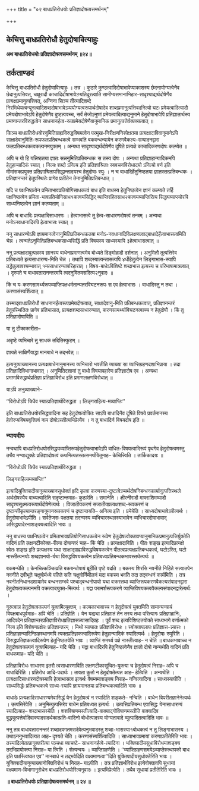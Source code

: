 +++
title = "०२ बाधप्रतिरोधयोः प्रतिज्ञादोषत्वसमर्थनम्"

+++


## केचित्तु बाधप्रतिरोधौ हेतुदोषावित्याहुः

**अथ बाधप्रतिरोधयोः प्रतिज्ञादोषत्वसमर्थनम् ॥२४॥**

## **तर्कताण्डवं**

केचित्तु बाधप्रतिरोधौ हेतुदोषावित्याहुः । तन्न । कुठारे कुण्ठत्वादिदोषाभावेप्याकाशस्य छेदनायोग्यत्वेनैव छेदानुत्पत्तिवत्, चक्षुरादौ काचादिदोषाभावेऽप्यतिदूरत्वाति सामीप्यसमानाभिहार-सादृश्याद्यर्थदोषेणैव प्रत्यक्षप्रमानुत्पत्तिवत्, अग्निना सिञ्च तीत्यादिशब्दे निरभिधेयत्वन्यूनत्वादिशब्ददोषाभावेऽप्ययोग्यत्वरूपार्थदोषादेव शाब्दप्रमानुत्पत्तिवदनित्यो घटः प्रमेयत्वादित्यादौ प्रमेयदोषाभावेऽपि हेतुदोषेणैव दुष्टत्ववच्च, सर्वं तेजोऽनुष्णं प्रमेयत्वादित्याद्यनुमाने हेतुदोषाभावेपि प्रतिज्ञातार्थस्य प्रमाणान्तरविरुद्धत्वेन साधनानर्हत्व-रूपप्रमेयदोषेणैवानुमानिक प्रमानुत्पत्तेर्वक्तव्यत्वात् ॥

किञ्च बाधप्रतिरोधयोरनुमितिग्राह्यविरुद्धविषयत्वेन परमुख-निरीक्षणनिरपेक्षतया प्रत्यक्षादाविवानुमानेऽपि साक्षादेवानुमिति-रूपफलप्रतिबन्धकत्वे सम्भवति बकवन्धन्यायेन करणवैकल्य-सम्पादनद्वारा फलप्रतिबन्धकत्वकल्पनमयुक्तम् । अन्यथा सादृश्याद्यर्थदोषेणैव दूषिते प्रत्यक्षे काचादिकरणदोषः कल्प्येत ॥

अपि च यो हि यन्निष्ठतया ज्ञातः सन्ननुमितिप्रतिबन्धकः स तस्य दोषः । अन्यथा प्रतिज्ञाहान्यादिकमपि हेतुहान्यादिकं स्यात् । नित्यः शब्दो ऽनित्य इति प्रतिज्ञाश्रिताः स्ववचनविरोधादयो ऽनित्यो वर्ण इति मीमांसकप्रयुक्त प्रतिज्ञाश्रितापसिद्धान्तादयश्च हेतुदोषाः स्युः । न च बाधादिर्हेतुनिष्ठतया ज्ञातस्तत्प्रतिबन्धकः । प्रतिज्ञानन्तरं हेतूपस्थितेः प्रागेव प्रतीतेन तेनानुमितिप्रतिबन्धात् ।

यदि च पक्षनिष्ठत्वेन प्रमिताभावप्रतियोगिसाधकत्वं बाध इति बाधस्य हेतुनिष्ठत्वेन ज्ञानं कल्प्यते तर्हि पक्षनिष्ठत्वेन प्रमिता-भावप्रतियोगिसाध१कत्वमसिद्धिर् व्याप्तिरहितसाध२कत्वमव्याप्तिरित्य सिद्ध्यव्याप्त्योरपि साध्यनिष्ठत्वेन ज्ञानं कल्प्यताम् ॥

अपि च बाधादिः प्रत्यक्षादिसाधारणः । हेत्वाभासत्वे तु हेत्व-साधारणदोषत्वं तन्त्रम् । अन्यथा मनोऽनवधानादिरपि हेत्वाभासः स्यात् ॥

ननु साधारण्येऽपि ज्ञायमानत्वेनानुमितिप्रतिबन्धकतया मनोऽ-नवधानादिविलक्षणत्वाद्बाधादेर्हेत्वाभासत्वमिति चेन्न । त्वन्मतेऽनुमितिप्रतिबन्धकसाध्यसिद्धिं प्रति विषयस्य साध्यस्यापि ३हेत्वाभासत्वात् ॥

ननु प्रत्यक्षादावुत्पन्नस्य ज्ञानस्य बाधेनाप्रमाणत्वमेव बोध्यते दिङ्मोहादौ दर्शनात् । अनुमितौ तूत्पत्तिरेव प्रतिबध्यते इत्यसाधारण्य-मिति चेन्न । तथापि शब्दस्यात्यन्तासत्यपि ४धीहेतुत्वेन लिङ्गाभास-स्यापि तद्धेतुत्वावश्यम्भावात् १मत्साधारण्यापरिहारात् । विषय-बाधेऽविशिष्टे शब्दाभास इत्यस्य च परिभाषामात्रत्वात् । दृश्यते च बाधावतारानन्तरमपि त्वदनुमितमसदित्य२नुवादः ॥

किं च यः करणसामर्थ्यरूपव्याप्तिपक्षधर्मतान्यतरविघटनरूपः स एव हेत्वाभासः । बाधादिस्तु न तथा । करणासंस्पर्शित्वात् ॥

तस्माद्बाधप्रतिरोधौ साधनानर्हत्वरूपप्रमेयदोषत्वात्, साक्षादेवानु-मिति प्रतिबन्धकत्वात्, प्रतिज्ञानन्तरं हेतूपस्थितितः प्रागेव प्रतिभासात्, प्रत्यक्षशब्दसाधारण्यात्, करणसामर्थ्याविघटनत्वाच्च न हेतुदोषौ । किं तु प्रतिज्ञादोषाविति ॥

या तु टीकाकारीता–

अदृष्टे व्यभिचारे तु साधकं तदितिस्फुटम् ।

ज्ञायते साक्षिणैवाद्धा मानबाधे न तद्भवेत् ॥

इत्यनुव्याख्यानस्य प्रत्यक्षबाधेनानुमानस्य व्यभिचारो भवतीति व्याख्या सा व्याप्तिग्रहणदशाभिप्राया । तदा प्रतिज्ञादिविभागाभावात् । अनुमितिदशायां तु बाधो विषयापहारेण प्रतिज्ञादोष एव । अन्यथा प्रमाणविरुद्धार्थप्रतिज्ञा प्रतिज्ञाविरोध इति प्रमाणलक्षणविरोधात् ॥

याऽपि अनुव्याख्याने–

‘‘विरोधोऽपि त्रिधैव स्यात्प्रतिज्ञार्थविरुद्धता । लिङ्गराहित्य-मव्याप्तिः’’

इति बाधप्रतिरोधयोरसिद्ध्यादिना सह हेतुदोषत्वोक्तिः साऽपि बाधादिनैव दूषिते विषये प्रवर्तमानस्य हेतोरप्यविषयवृत्तित्वं नाम दोषोऽस्तीत्यभिप्रेत्यैव । न तु बाधादिर्न विषयदोष इति ॥

### **न्यायदीपः**

नन्वथापि बाधप्रतिरोधयोरसिद्ध्यव्याप्तिरूपहेतुदोषत्वाभावेऽपि बाधित-विषयत्वादिरूपं पृथगेव हेतुदोषत्वमस्तु तथैव मण्याद्युक्तेः प्रतिज्ञादोषत्वं कथमित्यतस्तत्समर्थयितुमाह– केचित्त्विति । तार्किकादयः ॥

‘‘विरोधोऽपि त्रिधैव स्यात्प्रतिज्ञार्थविरुद्धता ।

लिङ्गराहित्यमव्याप्तिः’’

इत्यादियुक्तिपादीयानुव्याख्यानसुधोक्तं हृदि कृत्वा करणस्या-दुष्टत्वेऽप्यर्थदोषनिबन्धनकार्यानुत्पत्तिस्थले अर्थदोषस्यैव वाच्यत्वादिति सदृष्टान्तमाह– कुठारेति । समानेति । क्षीरनीरादौ माषराशिमष्यादौ सादृश्यसूक्ष्मत्वरूपार्थदोषेणेत्यर्थः । विजातीयकरणं सजातीयप्रत्यक्षशब्द-रूपकरणं च दृष्टान्तीकृत्यान्तरङ्गानुमानरूपकरणं च दृष्टान्तयति– अनित्य इति । प्रमेयेति । साध्यदोषाभावेऽपीत्यर्थः । हेतुदोषाभावेऽपीति । सर्वतेजसः पक्षतया तदन्यस्य व्यभिचारस्थलस्याभावेन व्यभिचारदोषाभावाद् असिद्ध्यादेरनाशङ्क्यत्वादिति भावः ॥

ननु बाधस्य पक्षनिष्ठत्वेन प्रमिताभावप्रतियोगिसाधकत्वेन रूपेण हेतुदोषत्वोक्तावप्यानुमानिकप्रमानुत्पत्तिर्युक्तेति वादिनं प्रति लक्षणटीकोक्त-रीत्या दोषान्तरं चाह– किं चेति । प्रत्यक्षादाविति । पीतः शङ्ख इत्यादिप्रत्यक्षे श्वेतः शङ्ख इति प्रत्यक्षस्य यथा साक्षाद्ग्राह्यविरुद्धविषयकत्वेन पीतत्वप्रत्यक्षप्रतिबन्धकत्वं, घटोऽस्ति, घटो नास्तीत्यनयोः शब्दज्ञानयो-र्यथा विरुद्धविषयकत्वेन प्रतिबध्यप्रतिबन्धकभावस्तथेत्यर्थः ॥

बकबन्धेति । केनचित्कञ्चित्प्रति बकबन्धोपायं ब्रूहीति पृष्टे वदति । बकस्य शिरसि नवनीते निहिते सत्यातपेन नवनीते द्रवीभूते चक्षुषोर्मध्ये पतिते सति चक्षुषोर्निमीलनं यदा बकस्य भवति तदा तद्बन्धनं कार्यमिति । तत्र नवनीतनिधानदशायामेव बन्धनसम्भवे पश्चाद्बन्धनोपायो यथा वक्रस्तथा व्याप्तिरूपकरणवैकल्यसंपादनद्वारा हेतुदोषत्वकल्पनमपि वक्रत्वादयुक्त-मित्यर्थः । यद्वा परामर्शरूपकरणे व्याप्तिविषयकत्ववैकल्यसंपादनद्वारेत्यर्थः ।

गुरुत्वान्न हेतुदोषत्वकल्पनं युक्तमित्युक्तम् । कल्पकाभावाच्च न हेतुदोषत्वं युक्तमिति सामान्यन्यायं विपक्षबाधपूर्वमाह– अपि चेति । प्रतिज्ञेति । येन यद्यथा प्रतिज्ञातं तेन तस्य तथा परित्यागः प्रतिज्ञाहानिः, आदिपदेन प्रतिज्ञान्तरप्रतिज्ञाविरोधप्रतिज्ञासन्न्यासादिग्रहः । पूर्वं शब्द इत्यविशिष्टतयोक्ते साध्यभागे वर्णात्मको नित्य इति विशेषणप्रक्षेपः प्रतिज्ञान्तरम् । मिथो व्याघातः प्रतिज्ञाविरोधः । स्वोक्तापलापः प्रतिज्ञास-न्न्यासः । प्रतिज्ञाहान्यादिनिग्रहस्थानमपि त्यक्तप्रतिज्ञकत्वादिरूपेण हेतुहान्यादिकं स्यादित्यर्थः । हेतुदोषाः स्युरिति । विरुद्धप्रतिज्ञकत्वादिरूपेण हेतुनिष्ठतयेति भावः । व्याप्तिं समर्थ्य पक्षे नास्तीत्याह– न चेति ॥ बाधकभावाच्च न हेतुदोषत्वकल्पनं युक्तमित्याह– यदि चेति । यद्वा बाधादिरपि हेतुनिष्ठत्वेनैव ज्ञातो दोषो नान्यथेति वादिनं प्रति बाधकमाह– यदि चेति ॥

प्रतिज्ञाविरोधः साधारण इतरौ त्वसाधारणाविति लक्षणटीकासूचित-युक्त्या च हेतुदोषत्वं निराह– अपि च बाधादिरिति । प्रतिरोध आदि-पदार्थः । तावता कुतो न हेतुदोषतेत्यत आह– हेत्विति । अन्यथेति । प्रत्यक्षादिसाधारणदोषस्यापि हेत्वाभासत्व इत्यर्थः वैषम्यमाशङ्क्य निराह– नन्वित्यादिना । साध्यस्यापीति । साध्यसिद्धेः प्रतिबन्धकत्वे साध्य-स्यापि ज्ञायमानतया प्रतिबन्धकत्वादिति भावः ॥

बाधादेः प्रत्यक्षादिसाधारण्यमेवासिद्धं येन हेतुदोषत्वं न स्यादिति शङ्कते– नन्विति । बाधेन विपरीतज्ञानेनेत्यर्थः । उत्पत्तिरेवेति । अनुमित्युत्पत्तिरेव बाधेन प्रतिबध्यत इत्यर्थः । उत्पत्तिप्रतिबन्ध एवासिद्धः येनासाधारण्यं स्यादित्याह– शब्दाभासस्येति । शशविषाणमस्तीत्यादि-वाक्याद्गोविषाणमस्तीति वाक्यादिव बुद्ध्युत्पत्तेर्वादिवाक्यादसदर्थकात्प्रति-वादिनो बोधोत्पादस्य योग्यतावादे व्युत्पादितत्वादिति भावः ॥

ननु तत्र बाधावतारानन्तरं शब्दादवगतमसदेवेत्यनुभवादस्तु शब्दा-भासस्या१बोधकत्वं न तु लिङ्गाभासस्य । तथाऽननुभवादित्यत आह– दृश्यते चेति । करणासंस्पर्शित्वादिति । साध्याभावप्रमायां करणाप्रतीतेरिति भावः । तस्मादित्येतत्प्रागुक्तरीत्या पञ्चधा व्याचष्टे– साधनानर्हत्वे-त्यादिना । भक्तिपादीयसुधाविरोधमाशङ्क्य तदभिप्रायोक्त्या निराह– या त्विति । सेत्यन्वयः । व्याप्तिग्रहणेति । ‘‘व्याप्तिग्रहणसमयेऽव्याप्तेरुत्थापको बाध इति पक्षस्त्विष्यत एव’’ मानबाधे न तद्भवेदिति वक्ष्यमाणत्वा’’दिति युक्तिपादीयसुधोक्तेरिति भावः । युक्तिपादीयानुव्याख्यानोक्तिविरोधं च निराह– याऽपीति । तत्र प्रतिज्ञार्थविरोध इत्येवोक्तावपि सुधायां वक्ष्यमाण-विभागानुरोधेन बाधप्रतिरोधयोरित्यनुवादः । इत्यभिप्रेत्येति । तथैव सुधायां प्रतीतेरिति भावः ॥

**॥ बाधप्रतिरोधयोः प्रतिज्ञादोषत्वसमर्थनम् ॥ २४ ॥**


